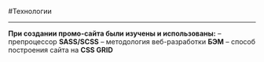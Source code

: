 #Технологии

---

**При создании промо-сайта были изучены и использованы:**
– препроцессор **SASS/SCSS**
– методология веб-разработки **БЭМ**
– способ построения сайта на **CSS GRID**
